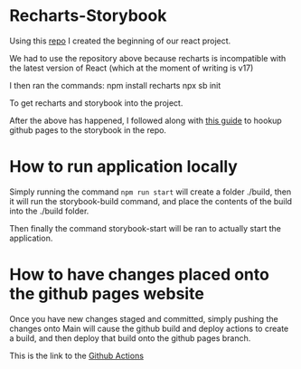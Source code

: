 # Recharts-Storybook

Using this [repo](https://github.com/Nikhil-Kumaran/minimal-reactjs-boilerplate) I created the beginning of our react project.

We had to use the repository above because recharts is incompatible with the latest version of React (which at the moment of writing is v17)

I then ran the commands:
npm install recharts
npx sb init

To get recharts and storybook into the project.

After the above has happened, I followed along with [this guide](https://dev.to/kouts/deploy-storybook-to-github-pages-3bij) to hookup github pages to the storybook in the repo.

# How to run application locally

Simply running the command `npm run start` will create a folder ./build, then it will run the storybook-build command, and place the contents of the build into the ./build folder.

Then finally the command storybook-start will be ran to actually start the application.

# How to have changes placed onto the github pages website

Once you have new changes staged and committed, simply pushing the changes onto Main will cause the github build and deploy actions to create a build, and then deploy that build onto the github pages branch.

This is the link to the [Github Actions](https://github.com/dillonreedy/recharts-storybook/actions)